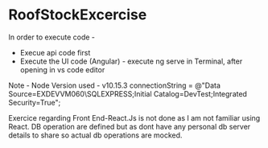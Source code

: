 # RoofStockExcercise
In order to execute code -
   -  Execue api code first
   -  Execute the UI code (Angular) - execute ng serve in Terminal, after opening in vs code editor

Note - 
Node Version used - v10.15.3
connectionString = @"Data Source=EXDEVVM060\SQLEXPRESS;Initial Catalog=DevTest;Integrated Security=True";

Exercice regarding Front End-React.Js is not done as I am not familiar using React. DB operation are defined but as dont have any personal db server details to share so actual db operations are mocked.
